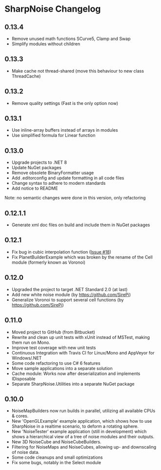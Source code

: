 # SharpNoise Changelog

## 0.13.4

- Remove unused math functions SCurve5, Clamp and Swap
- Simplify modules without children

## 0.13.3

- Make cache not thread-shared (move this behaviour to new class ThreadCache)

## 0.13.2

- Remove quality settings (Fast is the only option now)

## 0.13.1

- Use inline-array buffers instead of arrays in modules
- Use simplified formula for Linear function

## 0.13.0

- Upgrade projects to .NET 8
- Update NuGet packages
- Remove obsolete BinaryFormatter usage
- Add .editorconfig and update formatting in all code files
- Change syntax to adhere to modern standards
- Add notice to README

Note: no semantic changes were done in this version, only refactoring

## 0.12.1.1

- Generate xml doc files on build and include them in NuGet packages

## 0.12.1

- Fix bug in cubic interpolation function ([Issue #18](https://github.com/rthome/SharpNoise/issues/18))
- Fix PlanetBuilderExample which was broken by the rename of the Cell module (formerly known as Voronoi)

## 0.12.0

- Upgraded the project to target .NET Standard 2.0 (at last)
- Add new white noise module (by https://github.com/SirePi)
- Generalize Voronoi to support several cell functions (by https://github.com/SirePi)

## 0.11.0

- Moved project to GitHub (from Bitbucket)
- Rewrite and clean up unit tests with xUnit instead of MSTest, making them run on Mono.
- Improve test coverage with new unit tests
- Continuous Integration with Travis CI for Linux/Mono and AppVeyor for Windows/.NET
- Some code refactoring to use C# 6 features
- Move sample applications into a separate solution
- Cache module: Works now after deserialization and implements IDisposable
- Separate SharpNoise.Utilities into a separate NuGet package

## 0.10.0

- NoiseMapBuilders now run builds in parallel, utilizing all available CPUs & cores. 
- New 'OpenGLExample' example application, which shows how to use SharpNoise in a realtime scenario, to deform a rotating sphere. 
- New 'NoiseTester' example application (still in development) which shows a hierarchical view of a tree of noise modules and their outputs. 
- New 3D NoiseCube and NoiseCubeBuilders. 
- Filtering for NoiseMaps and NoiseCubes, allowing up- and downscaling of noise data. 
- Some code cleanups and small optimizations 
- Fix some bugs, notably in the Select module
